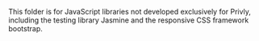 This folder is for JavaScript libraries not developed exclusively for Privly, 
including the testing library Jasmine and the responsive CSS framework bootstrap.
